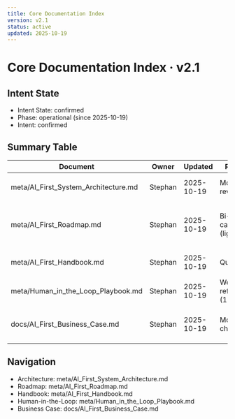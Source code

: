 ```yaml
---
title: Core Documentation Index
version: v2.1
status: active
updated: 2025-10-19
---
```


# Core Documentation Index · v2.1

## Intent State
- Intent State: confirmed
- Phase: operational (since 2025-10-19)
- Intent: confirmed

## Summary Table
| Document | Owner | Updated | Rhythm | Notes |
| --- | --- | --- | --- | --- |
| meta/AI_First_System_Architecture.md | Stephan | 2025-10-19 | Monthly review | Layers, roles, interfaces. |
| meta/AI_First_Roadmap.md | Stephan | 2025-10-19 | Bi-weekly cadence (light) | Phases & decision gates (draft intent). |
| meta/AI_First_Handbook.md | Stephan | 2025-10-19 | Quarterly | Operating rules and prompts. |
| meta/Human_in_the_Loop_Playbook.md | Stephan | 2025-10-19 | Weekly reflection (15 min) | Human oversight loop. |
| docs/AI_First_Business_Case.md | Stephan | 2025-10-19 | Monthly checkpoint | Value thesis and metrics seed. |

## Navigation
- Architecture: meta/AI_First_System_Architecture.md
- Roadmap: meta/AI_First_Roadmap.md
- Handbook: meta/AI_First_Handbook.md
- Human-in-the-Loop: meta/Human_in_the_Loop_Playbook.md
- Business Case: docs/AI_First_Business_Case.md
